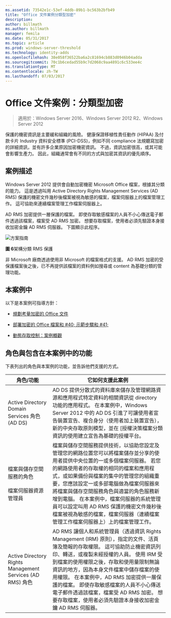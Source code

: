 ```yaml
---
ms.assetid: 73542e1c-53ef-4ddb-89b1-bc563b2bfb49
title: "Office 文件案例分類型加密"
description: 
author: billmath
ms.author: billmath
manager: femila
ms.date: 05/31/2017
ms.topic: article
ms.prod: windows-server-threshold
ms.technology: identity-adds
ms.openlocfilehash: 38e058f36522ba6a2c81694cb883d0946b04adda
ms.sourcegitcommit: 70c1b6cedad55b9c7d2068c9aa4891c6c533ee4c
ms.translationtype: MT
ms.contentlocale: zh-TW
ms.lasthandoff: 07/03/2017
---
```

# <a name="scenario-classification-based-encryption-for-office-documents"></a>Office 文件案例：分類型加密

>適用於：Windows Server 2016、Windows Server 2012 R2、Windows Server 2012

保護的機密資訊是主要緩和組織的風險。 健康保證移植性責任動作 (HIPAA) 及付款卡片 Industry 資料安全標準 (PCI-DSS)，例如不同 compliance 法規聽寫加密的詳細資訊，並有許多企業原因加密機密資訊。 不過，資訊加密很高，或其可能會影響生產力。 因此，組織通常會有不同的方式與加密其資訊的優先順序。  
  
## <a name="BKMK_OVER"></a>案例描述  
 Windows Server 2012 提供會自動加密機密 Microsoft Office 檔案，根據其分類的能力。 這是透過叫用 Active Directory Rights Management Services (AD RMS) 保護的機密文件幾秒後檔案被視為敏感的檔案，檔案伺服器上的檔案管理工作。 這可協助來連續檔案管理工作檔案伺服器上。  
  
AD RMS 加密提供一層保護的檔案。 即使存取敏感檔案的人員不小心傳送電子郵件透過該檔案，檔案受 AD RMS 加密。 想要存取檔案，使用者必須先驗證本身接收加密金鑰 AD RMS 伺服器。 下圖顯示此程序。  
  
![方案指南](media/Scenario--Classification-Based-Encryption-for-Office-Documents/DynamicAccessControl_RevGuide_6.JPG)  
  
**圖 6**架構分類 RMS 保護  
  
非 Microsoft 廠商透過使用非 Microsoft 的檔案格式的支援。 AD RMS 加密的受保護檔案後之後，已不再提供該檔案的資料例如搜尋或 content 為基礎分類的管理功能。  
  
## <a name="in-this-scenario"></a>本案例中  
以下是本案例可指導方針：  
  
-   [規劃考量加密的 Office 文件](assetId:///14714ba6-d6a2-45e4-aae5-d3318817e52a)  
  
-   [部署加密的 Office 檔案和 #40; 示範步驟和 #41;](Deploy-Encryption-of-Office-Files--Demonstration-Steps-.md)  
  
-   [動態存取控制：案例概觀](Dynamic-Access-Control--Scenario-Overview.md)  
  
## <a name="BKMK_NEW"></a>角色與包含在本案例中的功能  
下表列出的角色與本案例的功能，並告訴他們支援的方式。  
  
|角色/功能|它如何支援此案例|  
|-----------------|---------------------------------|  
|Active Directory Domain Services 角色 (AD DS)|AD DS 提供分散式的資料庫來儲存及管理網路資源和應用程式特定資料的相關資訊從 directory 功能的應用程式。 在本案例中，Windows Server 2012 中的 AD DS 引進了可讓使用者宣告裝置宣告、複合身分（使用者加上裝置宣告），新的中央存取原則模型，並在 [授權決策檔案分類資訊的使用建立宣告為基礎的授權平台。|  
|檔案與儲存空間服務的角色<br /><br />檔案伺服器資源管理員|檔案與儲存空間服務提供技術，以協助您設定及管理您的網路位置您可以將檔案儲存並分享的使用者提供中央位置的一或多個檔案伺服器。 若您的網路使用者的存取權的相同的檔案和應用程式，或如果備份與檔案的集中的管理您的組織重要，您應該設定一或多部電腦做為檔案伺服器來將檔案與儲存空間服務角色與適當的角色服務新增到電腦。 在本案例中，檔案伺服器的系統管理員可以設定叫用 AD RMS 保護的機密文件幾秒後檔案被視為敏感的檔案，檔案伺服器（連續檔案管理工作檔案伺服器上）上的檔案管理工作。|  
|Active Directory Rights Management Services (AD RMS) 角色|AD RMS 讓個人和系統管理員（透過資訊 Rights Management (IRM) 原則），指定的文件、活頁簿及簡報的存取權限。 這可協助防止機密資訊列印、轉送，或複製未經授權的人員。 使用 IRM 受到檔案的使用權限之後，存取和使用量限制無論資訊的地方，因為本身文件檔案中儲存檔案的使用權限。 在本案例中，AD RMS 加密提供一層保護的檔案。 即使存取敏感檔案的人員不小心傳送電子郵件透過該檔案，檔案受 AD RMS 加密。 想要存取檔案，使用者必須先驗證本身接收加密金鑰 AD RMS 伺服器。|  
  


